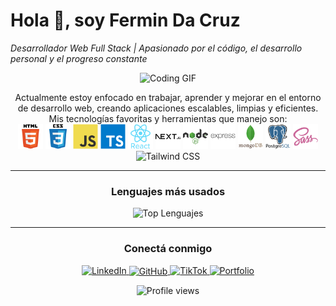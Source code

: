 <p align="center">
  <h1>Hola 👋, soy Fermin Da Cruz</h1>
  <em>Desarrollador Web Full Stack | Apasionado por el código, el desarrollo personal y el progreso constante</em>
</p>

<p align="center">
  <img
    src="https://i.pinimg.com/originals/81/17/8b/81178b47a8598f0c81c4799f2cdd4057.gif"
    alt="Coding GIF"
    width="300"
  />
</p>

<p align="center" style="max-width: 600px; margin: auto;">
  Actualmente estoy enfocado en trabajar, aprender y mejorar en el entorno de desarrollo web, creando aplicaciones escalables, limpias y eficientes.  
  Mis tecnologías favoritas y herramientas que manejo son:
</p>

<p align="center" style="max-width: 600px; margin: auto;">
  <img src="https://raw.githubusercontent.com/devicons/devicon/master/icons/html5/html5-original-wordmark.svg" alt="HTML5" width="40" height="40" title="HTML5" />
  <img src="https://raw.githubusercontent.com/devicons/devicon/master/icons/css3/css3-original-wordmark.svg" alt="CSS3" width="40" height="40" title="CSS3" />
  <img src="https://raw.githubusercontent.com/devicons/devicon/master/icons/javascript/javascript-original.svg" alt="JavaScript" width="40" height="40" title="JavaScript" />
  <img src="https://raw.githubusercontent.com/devicons/devicon/master/icons/typescript/typescript-original.svg" alt="TypeScript" width="40" height="40" title="TypeScript" />
  <img src="https://raw.githubusercontent.com/devicons/devicon/master/icons/react/react-original-wordmark.svg" alt="React" width="40" height="40" title="React" />
  <img src="https://raw.githubusercontent.com/devicons/devicon/master/icons/nextjs/nextjs-original-wordmark.svg" alt="Next.js" width="40" height="40" title="Next.js" />
  <img src="https://raw.githubusercontent.com/devicons/devicon/master/icons/nodejs/nodejs-original-wordmark.svg" alt="Node.js" width="40" height="40" title="Node.js" />
  <img src="https://raw.githubusercontent.com/devicons/devicon/master/icons/express/express-original-wordmark.svg" alt="Express" width="40" height="40" title="Express" />
  <img src="https://raw.githubusercontent.com/devicons/devicon/master/icons/mongodb/mongodb-original-wordmark.svg" alt="MongoDB" width="40" height="40" title="MongoDB" />
  <img src="https://raw.githubusercontent.com/devicons/devicon/master/icons/postgresql/postgresql-original-wordmark.svg" alt="PostgreSQL" width="40" height="40" title="PostgreSQL" />
  <img src="https://raw.githubusercontent.com/devicons/devicon/master/icons/sass/sass-original.svg" alt="SASS" width="40" height="40" title="SASS" />
  <img src="https://www.vectorlogo.zone/logos/tailwindcss/tailwindcss-icon.svg" alt="Tailwind CSS" width="40" height="40" title="Tailwind CSS" />
</p>

---

<h3 align="center">Lenguajes más usados</h3>

<p align="center">
  <img src="https://github-readme-stats.vercel.app/api/top-langs?username=FerminDaCruz&show_icons=true&theme=dark&layout=compact" alt="Top Lenguajes" width="400" />
</p>

---

<h3 align="center">Conectá conmigo</h3>

<p align="center">
  <a href="https://linkedin.com/in/fermindacruz" target="_blank" rel="noopener noreferrer">
    <img src="https://raw.githubusercontent.com/rahuldkjain/github-profile-readme-generator/master/src/images/icons/Social/linked-in-alt.svg" alt="LinkedIn" height="30" width="40" />
  </a>
  
  <a href="https://github.com/FerminDaCruz" target="_blank" rel="noopener noreferrer">
    <img src="https://github.githubassets.com/images/modules/logos_page/GitHub-Mark.png" alt="GitHub" height="30" width="30" style="vertical-align: middle;" />
  </a>
  
  <a href="https://www.tiktok.com/@fer0.dev?is_from_webapp=1&sender_device=pc" target="_blank" rel="noopener noreferrer">
    <img src="https://cdn.dribbble.com/userupload/37651600/file/original-9c33e11a3bd4b81c286dd22a637dae6e.png?resize=600x600&vertical=center" alt="TikTok" height="30" width="30" />
  </a>
  
  <a href="https://portfolio-fermin.dev" target="_blank" rel="noopener noreferrer">
    <img src="https://img.icons8.com/ios-filled/50/000000/domain.png" alt="Portfolio" height="30" width="30" />
  </a>
</p>

<p align="center">
  <img src="https://komarev.com/ghpvc/?username=FerminDaCruz&label=Profile%20views&color=f44336&style=flat" alt="Profile views" />
</p>
